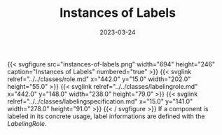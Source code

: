 ﻿---
title: Instances of Labels
toc: false
type: specs
layout: diagram
date: "2023-03-24"
draft: false
specification: VEC
version: 2.0.2
documentType: "Recommendation"
elementType: Diagram
classes:
  - Role
  - LabelingRole
  - LabelingSpecification
menu:
  VEC-2.0.2:    
    parent: instances-of-components
    identifier: instances-of-components/instances-of-labels
    weight: 1007014 

# Prev/next pager order (if `docs_section_pager` enabled in `params.toml`)
weight: 1007014
---
{{< svgfigure src="instances-of-labels.png" width="694" height="246" caption="Instances of Labels" numbered="true" >}}
  {{< svglink relref="../../classes/role.md" x="442.0" y="15.0" width="202.0" height="55.0" >}}
  {{< svglink relref="../../classes/labelingrole.md" x="442.0" y="148.0" width="238.0" height="79.0" >}}
  {{< svglink relref="../../classes/labelingspecification.md" x="15.0" y="141.0" width="278.0" height="91.0" >}}
{{< / svgfigure >}}
If a component is labeled in its concrete usage, label informations are defined with the <i>LabelingRole.</i>